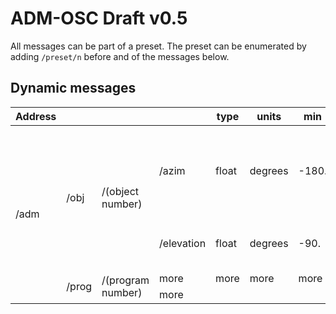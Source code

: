 # ADM-OSC Draft v0.5
All messages can be part of a preset. The preset can be enumerated by adding `/preset/n` before and of the messages below.

## Dynamic messages

<table>
    <thead>
        <tr>
            <th>Address</th>
            <th></th>
            <th></th>
            <th></th>
            <th>type</th>
            <th>units</th>
            <th>min</th>
            <th>max</th>
            <th>description</th>
            <th width="300px">example</th>
        </tr>
    </thead>
    <tbody>
        <tr>
            <td rowspan=8>/adm</td>
            <td rowspan=2>/obj</td>
            <td rowspan=2>/(object number)</td>
            <td>/azim</td>
            <td>float</td>
            <td>degrees</td>
            <td>-180.</td>
            <td>180.</td>
            <td>azimuth “theta” of sound location. -90 is on the Right, 0 is in front.</td>
            <td>/adm/obj/4/azim -22.5</td>
        </tr>
        <tr>
            <td>/elevation</td>
            <td>float</td>
            <td>degrees</td>
            <td>-90.</td>
            <td>90.</td>
            <td>elevation “phi” of sound location</td>
        </tr>
        <tr>
            <td rowspan=2>/prog</td>
            <td rowspan=2>/(program number)</td>
            <td>more</td>
            <td>more</td>
            <td>more</td>
            <td>more</td>
        </tr>
        <tr>
            <td>more</td>
        </tr>
    </tbody>
</table>